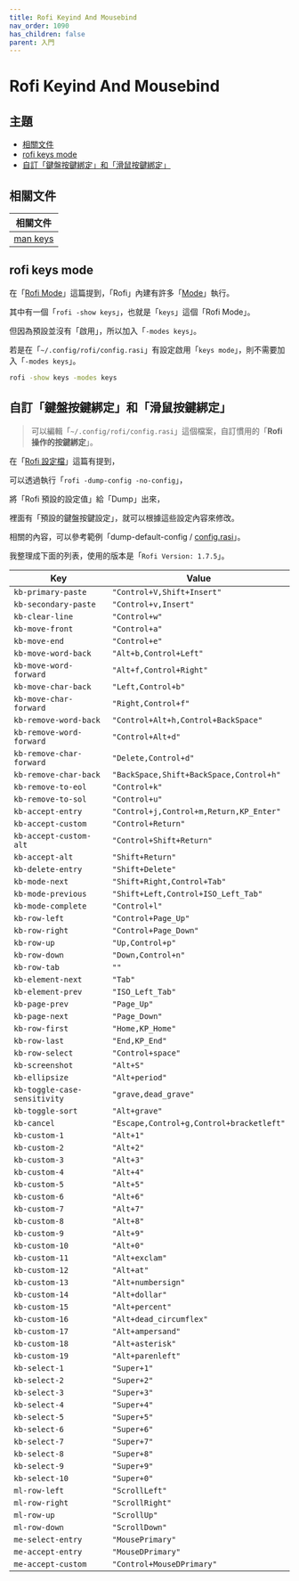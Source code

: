 ```yaml
---
title: Rofi Keyind And Mousebind
nav_order: 1090
has_children: false
parent: 入門
---
```



# Rofi Keyind And Mousebind




## 主題

* [相關文件](#相關文件)
* [rofi keys mode](#rofi-keys-mode)
* [自訂「鍵盤按鍵綁定」和「滑鼠按鍵綁定」](#自訂鍵盤按鍵綁定和滑鼠按鍵綁定)




## 相關文件

| 相關文件 |
| ------- |
| [man keys](https://github.com/davatorium/rofi/blob/next/doc/rofi-keys.5.markdown) |




## rofi keys mode

在「[Rofi Mode](https://samwhelp.github.io/note-about-rofi/read/start/rofi-mode.html)」這篇提到，「Rofi」內建有許多「[Mode](https://github.com/davatorium/rofi/blob/next/doc/rofi.1.markdown#available-modes)」執行。

其中有一個「`rofi -show keys`」，也就是「`keys`」這個「Rofi Mode」。

但因為預設並沒有「啟用」，所以加入「`-modes keys`」。

若是在「`~/.config/rofi/config.rasi`」有設定啟用「`keys mode`」，則不需要加入「`-modes keys`」。

``` sh
rofi -show keys -modes keys
```




## 自訂「鍵盤按鍵綁定」和「滑鼠按鍵綁定」

> 可以編輯「`~/.config/rofi/config.rasi`」這個檔案，自訂慣用的「**Rofi操作的按鍵綁定**」。

在「[Rofi 設定檔](https://samwhelp.github.io/note-about-rofi/read/start/config-file.html#dump-config)」這篇有提到，

可以透過執行「`rofi -dump-config -no-config`」，

將「Rofi 預設的設定值」給「Dump」出來，

裡面有「預設的鍵盤按鍵設定」，就可以根據這些設定內容來修改。

相關的內容，可以參考範例「dump-default-config / [config.rasi](https://github.com/samwhelp/note-about-rofi/blob/demo/_demo/quick-start/dump/config/Default/config.rasi#L67-L142)」。


我整理成下面的列表，使用的版本是「`Rofi Version: 1.7.5`」。

| Key | Value |
| --- | ----- |
| `kb-primary-paste` | `"Control+V,Shift+Insert"` |
| `kb-secondary-paste` | `"Control+v,Insert"` |
| `kb-clear-line` | `"Control+w"` |
| `kb-move-front` | `"Control+a"` |
| `kb-move-end` | `"Control+e"` |
| `kb-move-word-back` | `"Alt+b,Control+Left"` |
| `kb-move-word-forward` | `"Alt+f,Control+Right"` |
| `kb-move-char-back` | `"Left,Control+b"` |
| `kb-move-char-forward` | `"Right,Control+f"` |
| `kb-remove-word-back` | `"Control+Alt+h,Control+BackSpace"` |
| `kb-remove-word-forward` | `"Control+Alt+d"` |
| `kb-remove-char-forward` | `"Delete,Control+d"` |
| `kb-remove-char-back` | `"BackSpace,Shift+BackSpace,Control+h"` |
| `kb-remove-to-eol` | `"Control+k"` |
| `kb-remove-to-sol` | `"Control+u"` |
| `kb-accept-entry` | `"Control+j,Control+m,Return,KP_Enter"` |
| `kb-accept-custom` | `"Control+Return"` |
| `kb-accept-custom-alt` | `"Control+Shift+Return"` |
| `kb-accept-alt` | `"Shift+Return"` |
| `kb-delete-entry` | `"Shift+Delete"` |
| `kb-mode-next` | `"Shift+Right,Control+Tab"` |
| `kb-mode-previous` | `"Shift+Left,Control+ISO_Left_Tab"` |
| `kb-mode-complete` | `"Control+l"` |
| `kb-row-left` | `"Control+Page_Up"` |
| `kb-row-right` | `"Control+Page_Down"` |
| `kb-row-up` | `"Up,Control+p"` |
| `kb-row-down` | `"Down,Control+n"` |
| `kb-row-tab` | `""` |
| `kb-element-next` | `"Tab"` |
| `kb-element-prev` | `"ISO_Left_Tab"` |
| `kb-page-prev` | `"Page_Up"` |
| `kb-page-next` | `"Page_Down"` |
| `kb-row-first` | `"Home,KP_Home"` |
| `kb-row-last` | `"End,KP_End"` |
| `kb-row-select` | `"Control+space"` |
| `kb-screenshot` | `"Alt+S"` |
| `kb-ellipsize` | `"Alt+period"` |
| `kb-toggle-case-sensitivity` | `"grave,dead_grave"` |
| `kb-toggle-sort` | `"Alt+grave"` |
| `kb-cancel` | `"Escape,Control+g,Control+bracketleft"` |
| `kb-custom-1` | `"Alt+1"` |
| `kb-custom-2` | `"Alt+2"` |
| `kb-custom-3` | `"Alt+3"` |
| `kb-custom-4` | `"Alt+4"` |
| `kb-custom-5` | `"Alt+5"` |
| `kb-custom-6` | `"Alt+6"` |
| `kb-custom-7` | `"Alt+7"` |
| `kb-custom-8` | `"Alt+8"` |
| `kb-custom-9` | `"Alt+9"` |
| `kb-custom-10` | `"Alt+0"` |
| `kb-custom-11` | `"Alt+exclam"` |
| `kb-custom-12` | `"Alt+at"` |
| `kb-custom-13` | `"Alt+numbersign"` |
| `kb-custom-14` | `"Alt+dollar"` |
| `kb-custom-15` | `"Alt+percent"` |
| `kb-custom-16` | `"Alt+dead_circumflex"` |
| `kb-custom-17` | `"Alt+ampersand"` |
| `kb-custom-18` | `"Alt+asterisk"` |
| `kb-custom-19` | `"Alt+parenleft"` |
| `kb-select-1` | `"Super+1"` |
| `kb-select-2` | `"Super+2"` |
| `kb-select-3` | `"Super+3"` |
| `kb-select-4` | `"Super+4"` |
| `kb-select-5` | `"Super+5"` |
| `kb-select-6` | `"Super+6"` |
| `kb-select-7` | `"Super+7"` |
| `kb-select-8` | `"Super+8"` |
| `kb-select-9` | `"Super+9"` |
| `kb-select-10` | `"Super+0"` |
| `ml-row-left` | `"ScrollLeft"` |
| `ml-row-right` | `"ScrollRight"` |
| `ml-row-up` | `"ScrollUp"` |
| `ml-row-down` | `"ScrollDown"` |
| `me-select-entry` | `"MousePrimary"` |
| `me-accept-entry` | `"MouseDPrimary"` |
| `me-accept-custom` | `"Control+MouseDPrimary"` |
